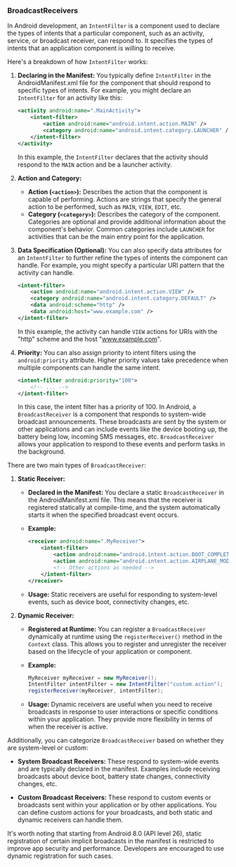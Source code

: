 ### BroadcastReceivers

In Android development, an `IntentFilter` is a component used to declare the types of intents that a particular component, such as an activity, service, or broadcast receiver, can respond to. It specifies the types of intents that an application component is willing to receive.

Here's a breakdown of how `IntentFilter` works:

1. **Declaring in the Manifest:**
   You typically define `IntentFilter` in the AndroidManifest.xml file for the component that should respond to specific types of intents. For example, you might declare an `IntentFilter` for an activity like this:

    ```xml
    <activity android:name=".MainActivity">
        <intent-filter>
            <action android:name="android.intent.action.MAIN" />
            <category android:name="android.intent.category.LAUNCHER" />
        </intent-filter>
    </activity>
    ```

   In this example, the `IntentFilter` declares that the activity should respond to the `MAIN` action and be a launcher activity.

2. **Action and Category:**
   - **Action (`<action>`):** Describes the action that the component is capable of performing. Actions are strings that specify the general action to be performed, such as `MAIN`, `VIEW`, `EDIT`, etc.
   - **Category (`<category>`):** Describes the category of the component. Categories are optional and provide additional information about the component's behavior. Common categories include `LAUNCHER` for activities that can be the main entry point for the application.

3. **Data Specification (Optional):**
   You can also specify data attributes for an `IntentFilter` to further refine the types of intents the component can handle. For example, you might specify a particular URI pattern that the activity can handle.

    ```xml
    <intent-filter>
        <action android:name="android.intent.action.VIEW" />
        <category android:name="android.intent.category.DEFAULT" />
        <data android:scheme="http" />
        <data android:host="www.example.com" />
    </intent-filter>
    ```

   In this example, the activity can handle `VIEW` actions for URIs with the "http" scheme and the host "www.example.com".

4. **Priority:**
   You can also assign priority to intent filters using the `android:priority` attribute. Higher priority values take precedence when multiple components can handle the same intent.

    ```xml
    <intent-filter android:priority="100">
        <!-- ... -->
    </intent-filter>
    ```

   In this case, the intent filter has a priority of 100.
In Android, a `BroadcastReceiver` is a component that responds to system-wide broadcast announcements. These broadcasts are sent by the system or other applications and can include events like the device booting up, the battery being low, incoming SMS messages, etc. `BroadcastReceiver` allows your application to respond to these events and perform tasks in the background.

There are two main types of `BroadcastReceiver`:

1. **Static Receiver:**
   - **Declared in the Manifest:** You declare a static `BroadcastReceiver` in the AndroidManifest.xml file. This means that the receiver is registered statically at compile-time, and the system automatically starts it when the specified broadcast event occurs.
   - **Example:**

     ```xml
     <receiver android:name=".MyReceiver">
         <intent-filter>
             <action android:name="android.intent.action.BOOT_COMPLETED" />
             <action android:name="android.intent.action.AIRPLANE_MODE" />
             <!-- Other actions as needed -->
         </intent-filter>
     </receiver>
     ```

   - **Usage:** Static receivers are useful for responding to system-level events, such as device boot, connectivity changes, etc.

2. **Dynamic Receiver:**
   - **Registered at Runtime:** You can register a `BroadcastReceiver` dynamically at runtime using the `registerReceiver()` method in the `Context` class. This allows you to register and unregister the receiver based on the lifecycle of your application or component.
   - **Example:**

     ```java
     MyReceiver myReceiver = new MyReceiver();
     IntentFilter intentFilter = new IntentFilter("custom.action");
     registerReceiver(myReceiver, intentFilter);
     ```

   - **Usage:** Dynamic receivers are useful when you need to receive broadcasts in response to user interactions or specific conditions within your application. They provide more flexibility in terms of when the receiver is active.

Additionally, you can categorize `BroadcastReceiver` based on whether they are system-level or custom:

- **System Broadcast Receivers:**
  These respond to system-wide events and are typically declared in the manifest. Examples include receiving broadcasts about device boot, battery state changes, connectivity changes, etc.

- **Custom Broadcast Receivers:**
  These respond to custom events or broadcasts sent within your application or by other applications. You can define custom actions for your broadcasts, and both static and dynamic receivers can handle them.

It's worth noting that starting from Android 8.0 (API level 26), static registration of certain implicit broadcasts in the manifest is restricted to improve app security and performance. Developers are encouraged to use dynamic registration for such cases.